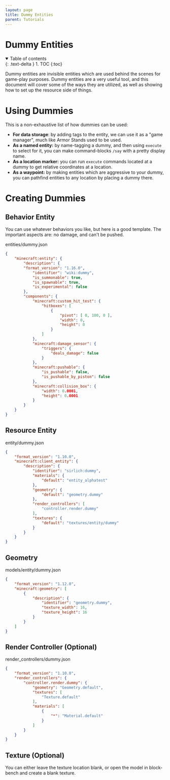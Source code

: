 ```yaml
---
layout: page
title: Dummy Entities
parent: Tutorials
---
```


# Dummy Entities

<details id="toc" open markdown="block">
  <summary>
    Table of contents
  </summary>
  {: .text-delta }
1. TOC
{:toc}
</details>

Dummy entities are invisible entities which are used behind the scenes for game-play purposes. Dummy entities are a very useful tool, and this document will cover some of the ways they are utilized, as well as showing how to set up the resource side of things.

# Using Dummies
This is a non-exhaustive list of how dummies can be used:
 - **For data storage**: by adding tags to the entity, we can use it as a "game manager", much like Armor Stands used to be used.
 - **As a named entity:** by name-tagging a dummy, and then using `execute` to select for it, you can make command-blocks `/say` with a pretty display name.
 - **As a location marker:** you can run `execute` commands located at a dummy to get relative coordinates at a location.
 - **As a waypoint:** by making entities which are aggressive to your dummy, you can pathfind entities to any location by placing a dummy there.

# Creating Dummies

## Behavior Entity

You can use whatever behaviors you like, but here is a good template. The important aspects are: no damage, and can't be pushed.

entities/dummy.json  

```json
{
    "minecraft:entity": {
        "description": {
	    "format_version": "1.16.0",
            "identifier": "wiki:dummy",
            "is_summonable": true,
            "is_spawnable": true,
            "is_experimental": false
        },
        "components": {
            "minecraft:custom_hit_test": {
                "hitboxes": [
                    {
                        "pivot": [ 0, 100, 0 ],
                        "width": 0,
                        "height": 0
                    }
                ]
            },
            "minecraft:damage_sensor": {
                "triggers": {
                    "deals_damage": false
                }
            },
            "minecraft:pushable": {
                "is_pushable": false,
                "is_pushable_by_piston": false
            },
            "minecraft:collision_box": {
                "width": 0.0001,
                "height": 0.0001
            }
        }
    }
}
```

## Resource Entity
entity/dummy.json  

```json
{
	"format_version": "1.10.0",
	"minecraft:client_entity": {
		"description": {
			"identifier": "sirlich:dummy",
			"materials": {
				"default": "entity_alphatest"
			},
			"geometry": {
				"default": "geometry.dummy"
			},
			"render_controllers": [
				"controller.render.dummy"
			],
			"textures": {
				"default": "textures/entity/dummy"
			}
		}
	}
}
```

## Geometry
models/entity/dummy.json  

```json
{
	"format_version": "1.12.0",
	"minecraft:geometry": [
		{
			"description": {
				"identifier": "geometry.dummy",
				"texture_width": 16,
				"texture_height": 16
			}
		}
	]
}
```

## Render Controller (Optional)
render_controllers/dummy.json

```json
{
	"format_version": "1.10.0",
	"render_controllers": {
		"controller.render.dummy": {
			"geometry": "Geometry.default",
			"textures": [
				"Texture.default"
			],
			"materials": [
				{
					"*": "Material.default"
				}
			]
		}
	}
}
```

## Texture (Optional)

You can either leave the texture location blank, or open the model in block-bench and create a blank texture.
